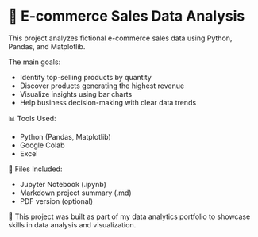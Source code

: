 # 🛒 E-commerce Sales Data Analysis

This project analyzes fictional e-commerce sales data using Python, Pandas, and Matplotlib.

The main goals:
- Identify top-selling products by quantity
- Discover products generating the highest revenue
- Visualize insights using bar charts
- Help business decision-making with clear data trends

📊 Tools Used:
- Python (Pandas, Matplotlib)
- Google Colab
- Excel

📁 Files Included:
- Jupyter Notebook (.ipynb)
- Markdown project summary (.md)
- PDF version (optional)

📌 This project was built as part of my data analytics portfolio to showcase skills in data analysis and visualization.
